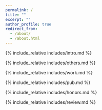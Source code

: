 ```yaml
---
permalink: /
title: ""
excerpt: ""
author_profile: true
redirect_from: 
  - /about/
  - /about.html
---
```


<span class='anchor' id='about-me'></span>
{% include_relative includes/intro.md %}

{% include_relative includes/others.md %}

{% include_relative includes/work.md %}

{% include_relative includes/pub.md %}

{% include_relative includes/honors.md %}

{% include_relative includes/review.md %}
<span class='anchor' id='end-page'></span>


<br>

<center>
  <script type="text/javascript" id="clustrmaps" src="//clustrmaps.com/map_v2.js?d=6c-URZho7NNzq18AMnSMO1P-dpZAABAwsvBT53v-o5A&w=a&cl=ffffff&cmo=3acc3a&cmn=ff5353"></script>
</center>
